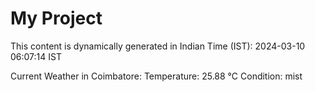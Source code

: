 # My Project

This content is dynamically generated in Indian Time (IST): 2024-03-10 06:07:14 IST


Current Weather in Coimbatore:
Temperature: 25.88 °C
Condition: mist
